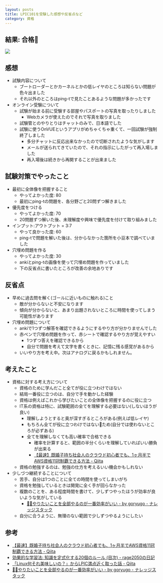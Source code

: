 ```yaml
---
layout: posts
title: LPIC101を受験した感想や反省点など
category: 資格
---
```


## 結果: 合格🎉

![](https://i.gyazo.com/e9e2f3232502748156f15f606355009f.png)

## 感想

- 試験内容について
  - ブートローダーとかカーネルとかの低レイヤのところは知らない問題が色々出ました
  - それ以外のところはping-tで見たことあるような問題が多かったです
- オンライン受験について
  - 試験が始まる前に受験する部屋やパスポートの写真を取ったりしました
    - Webカメラが使えたのでそれで写真を取りました
  - 試験管とのやりとりはチャットのみで、日本語でした
  - 試験に使うOnVUEというアプリがめちゃくちゃ重くて、一回試験が強制終了しました
    - 多分チャットに反応出来なかったので切断されたような気がします
    - メールが送られてきていたので、それの指示にしたがって再入場しました
    - 再入場後は続きから再開することが出来ました

## 試験対策でやったこと

- 最初に全体像を把握すること
  - やってよかった度: 80
  - 最初にping-tの問題を、各分野ごと20問ずつ解きました
- 優先度をつける
  - やってよかった度: 70
  - 20問題ずつ解いた後、未理解度や興味で優先度を付けて取り組みました
- インプット:アウトプット = 3:7
  - やって良かった度: 60
  - ping-tで問題を解いた後は、分からなかった箇所を小豆本で調べていました
- 穴埋め問題を作る
  - やってよかった度: 30
  - ankiとping-tの画像を使って穴埋め問題を作っていました
  - 下の反省点に書いたところが改善の余地ありです

## 反省点

- 早めに過去問を解く(ゴールに近いものに触れる)こと
  - 敵が分からないと不安になります
  - 傾向が分からないと、あまり出題されないところに時間を使ってしまう可能性があります
- 穴埋め問題について
  - ankiで1つずつ解答を確認できるようにするやり方が分かりませんでした
  - 赤ペンで穴埋め問題を作って、赤シートで確認するやり方が覚えやすい
    - 1つずつ答えを確認できるから
    - 自分で問題を考えて文字を書くときに、記憶に残る感覚があるから
  - いいやり方を考え中。次はアナログに戻るかもしれません。

## 考えたこと

- 資格に対する考え方について
  - 資格のために学んだこと全てが役に立つわけではない
  - 結局一番役に立つのは、自分で手を動かした経験
  - 資格は例えばこれから学びたいことの全体像を把握するのに役に立つ
  - IT系の資格は特に、試験範囲の全てを理解する必要はない(しないほうが良い)
    - 理解しようとすると奥が深すぎるところがある(例えば低レイヤ)
    - もちろん全てが役に立つわけではないため(自分では使わないところが必ずある)
    - 全てを理解しなくても高い確率で合格できる
      - 確率を計算すると、範囲の半分くらいを理解していればいい勝負が出来る
      - [【最速】既婚子持ち社会人のクラウド初心者でも、1ヶ月半でAWS資格11冠制覇できる方法 - Qiita](https://qiita.com/mrpepper/items/64039b828c82e12ad35f#%E8%A9%A6%E9%A8%93%E3%81%AE%E5%8F%97%E3%81%8B%E3%82%8A%E6%96%B9)
  - 資格の勉強するのは、勉強の仕方を考えるいい機会かもしれない
- 少しづつ継続することについて
  - 苦手、自分は1つのことに全ての時間を使ってしまいがち
  - 資格を勉強しているときは開発に全く手が回らなかった
  - 複数のことを、ある程度時間を書けて、少しずつやったほうが効率が良いような気がしている
    - [🧘‍♂️やりたいことを全部やるのが一番効率がいい - by goryugo - ナレッジスタック](https://knowledgestuck.substack.com/p/9a5)
  - 自分に合うように、無理のない範囲で少しずつやるようにしたい

## 参考
- [【最速】既婚子持ち社会人のクラウド初心者でも、1ヶ月半でAWS資格11冠制覇できる方法 - Qiita](https://qiita.com/mrpepper/items/64039b828c82e12ad35f#%E8%A9%A6%E9%A8%93%E3%81%AE%E5%8F%97%E3%81%8B%E3%82%8A%E6%96%B9)
- [効果的な学習法: 知識を定式化する20個のルール (目次) - rage2050の日記](https://rage2050.hatenablog.com/entry/20110502/p1)
- [「Linux何それ美味しいの？」からLPIC満点近く取った話 - Qiita](https://qiita.com/yusuke_blog1026/items/0950a5a97bc3596af269#%E5%AD%A6%E7%BF%92%E4%B8%AD%E7%9B%A42%E9%80%B1%E9%96%933%E9%80%B1%E9%96%93)
- [🧘‍♂️やりたいことを全部やるのが一番効率がいい - by goryugo - ナレッジスタック](https://knowledgestuck.substack.com/p/9a5)
